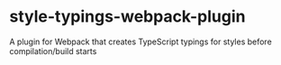 # style-typings-webpack-plugin
A plugin for Webpack that creates TypeScript typings for styles before compilation/build starts

